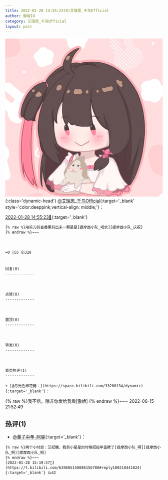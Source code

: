 ```yaml
---
title: 2022-01-28 14:55:23(0)艾瑞思_千鸟Official
author: 御坂IO
category: 艾瑞思_千鸟Official
layout: post
---
```


![img](/images/7e08840c56f251de28bdf766b647bd5fe9a5d50a.jpg){:class='dynamic-head'}
[@艾瑞思_千鸟Official](https://space.bilibili.com/1090010845/dynamic){:target='_blank' style='color:deeppink;vertical-align: middle;'}：

[2022-01-28 14:55:23🔗](https://t.bilibili.com/620685150086156780){:target='_blank'}

~~~
{% raw %}用剪刀剪百香果剪出来一颗星星[提摩西小队_喝水][提摩西小队_庆祝]
{% endraw %}~~~



↪️0 💬55 👍328


回复(0)
-------------



点赞(0)
-------------



置顶(0)
-------------



转发(0)
-------------



首页热评(1)
-------------

+ [@月光色棉花糖：](https://space.bilibili.com/33260134/dynamic){:target='_blank'}：
~~~
{% raw %}我不信，除非你发给我看[傲娇]
{% endraw %}~~~
2022-06-15 21:52:49


热评(1)
-------------

+ [@量子中年-阿睿](https://space.bilibili.com/470930/dynamic){:target='_blank'}：
~~~
{% raw %}两个小时后：艾妃糖，我剪小星星的时候把指甲盖劈了[提摩西小队_啊][提摩西小队_啊][提摩西小队_啊]
{% endraw %}~~~
[2022-01-28 15:19:57🔗](https://t.bilibili.com/620685150086156780#reply100210441824){:target='_blank'} 👍42


